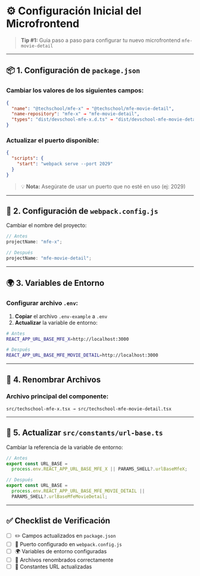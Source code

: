 # ⚙️ Configuración Inicial del Microfrontend

> **Tip #1:** Guía paso a paso para configurar tu nuevo microfrontend `mfe-movie-detail`

---

## 📦 1. Configuración de `package.json`

### Cambiar los valores de los siguientes campos:

```json
{
  "name": "@techschool/mfe-x" → "@techschool/mfe-movie-detail",
  "name-repository": "mfe-x" → "mfe-movie-detail",
  "types": "dist/devschool-mfe-x.d.ts" → "dist/devschool-mfe-movie-detail.d.ts"
}
```

### Actualizar el puerto disponible:

```json
{
  "scripts": {
    "start": "webpack serve --port 2029"
  }
}
```

> 💡 **Nota:** Asegúrate de usar un puerto que no esté en uso (ej: 2029)

---

## 🔧 2. Configuración de `webpack.config.js`

Cambiar el nombre del proyecto:

```javascript
// Antes
projectName: "mfe-x";

// Después
projectName: "mfe-movie-detail";
```

---

## 🌍 3. Variables de Entorno

### Configurar archivo `.env`:

1. **Copiar** el archivo `.env-example` a `.env`
2. **Actualizar** la variable de entorno:

```bash
# Antes
REACT_APP_URL_BASE_MFE_X=http://localhost:3000

# Después
REACT_APP_URL_BASE_MFE_MOVIE_DETAIL=http://localhost:3000
```

---

## 📁 4. Renombrar Archivos

### Archivo principal del componente:

```
src/techschool-mfe-x.tsx → src/techschool-mfe-movie-detail.tsx
```

---

## 🔗 5. Actualizar `src/constants/url-base.ts`

Cambiar la referencia de la variable de entorno:

```typescript
// Antes
export const URL_BASE =
  process.env.REACT_APP_URL_BASE_MFE_X || PARAMS_SHELL?.urlBaseMfeX;

// Después
export const URL_BASE =
  process.env.REACT_APP_URL_BASE_MFE_MOVIE_DETAIL ||
  PARAMS_SHELL?.urlBaseMfeMovieDetail;
```

---

## ✅ Checklist de Verificación

- [ ] ✏️ Campos actualizados en `package.json`
- [ ] 🔧 Puerto configurado en `webpack.config.js`
- [ ] 🌍 Variables de entorno configuradas
- [ ] 📁 Archivos renombrados correctamente
- [ ] 🔗 Constantes URL actualizadas
